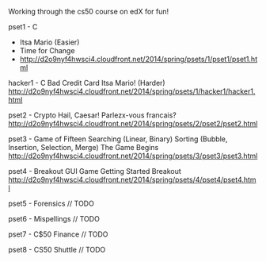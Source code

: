 Working through the cs50 course on edX for fun!

pset1 - C
- Itsa Mario (Easier)
- Time for Change
- http://d2o9nyf4hwsci4.cloudfront.net/2014/spring/psets/1/pset1/pset1.html

hacker1 - C
    Bad Credit Card
    Itsa Mario! (Harder)
    http://d2o9nyf4hwsci4.cloudfront.net/2014/spring/psets/1/hacker1/hacker1.html

pset2 - Crypto
    Hail, Caesar!
    Parlezx-vous francais?
    http://d2o9nyf4hwsci4.cloudfront.net/2014/spring/psets/2/pset2/pset2.html

pset3 - Game of Fifteen
    Searching (Linear, Binary)
    Sorting (Bubble, Insertion, Selection, Merge)
    The Game Begins
    http://d2o9nyf4hwsci4.cloudfront.net/2014/spring/psets/3/pset3/pset3.html

pset4 - Breakout GUI Game
    Getting Started
    Breakout
    http://d2o9nyf4hwsci4.cloudfront.net/2014/spring/psets/4/pset4/pset4.html

pset5 - Forensics
    // TODO

pset6 - Mispellings
    // TODO

pset7 - C$50 Finance
    // TODO

pset8 - CS50 Shuttle
    // TODO

    
